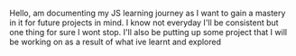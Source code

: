 Hello, am documenting my JS learning journey as I want to gain a mastery in it for future projects in mind.
I know not everyday I'll be consistent but one thing for sure I wont stop.
I'll also be putting up some project that I will be working on as a result of what ive learnt and explored
